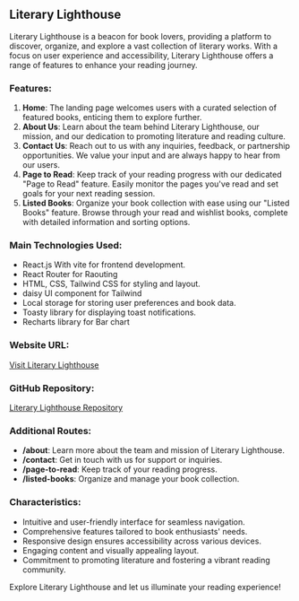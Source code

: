 ## Literary Lighthouse

Literary Lighthouse is a beacon for book lovers, providing a platform to discover, organize, and explore a vast collection of literary works. With a focus on user experience and accessibility, Literary Lighthouse offers a range of features to enhance your reading journey.

### Features:
1. **Home**: The landing page welcomes users with a curated selection of featured books, enticing them to explore further.
2. **About Us**: Learn about the team behind Literary Lighthouse, our mission, and our dedication to promoting literature and reading culture.
3. **Contact Us**: Reach out to us with any inquiries, feedback, or partnership opportunities. We value your input and are always happy to hear from our users.
4. **Page to Read**: Keep track of your reading progress with our dedicated "Page to Read" feature. Easily monitor the pages you've read and set goals for your next reading session.
5. **Listed Books**: Organize your book collection with ease using our "Listed Books" feature. Browse through your read and wishlist books, complete with detailed information and sorting options.

### Main Technologies Used:
- React.js With vite for frontend development.
- React Router for Raouting  
- HTML, CSS, Tailwind CSS for styling and layout.
- daisy UI component for Tailwind
- Local storage for storing user preferences and book data.
- Toasty library for displaying toast notifications.
- Recharts library for Bar chart

### Website URL:
[Visit Literary Lighthouse](https://literary-lighthouse.netlify.app/) 

### GitHub Repository:
[Literary Lighthouse Repository](https://github.com/programming-hero-web-course-4/b9a8-book-vibe-Shakhawat-pro)

### Additional Routes:
- **/about**: Learn more about the team and mission of Literary Lighthouse.
- **/contact**: Get in touch with us for support or inquiries.
- **/page-to-read**: Keep track of your reading progress.
- **/listed-books**: Organize and manage your book collection.

### Characteristics:
- Intuitive and user-friendly interface for seamless navigation.
- Comprehensive features tailored to book enthusiasts' needs.
- Responsive design ensures accessibility across various devices.
- Engaging content and visually appealing layout.
- Commitment to promoting literature and fostering a vibrant reading community.

Explore Literary Lighthouse and let us illuminate your reading experience!
